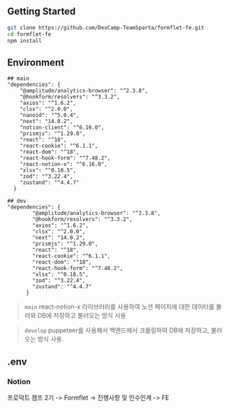 ## Getting Started

```bash
git clone https://github.com/DevCamp-TeamSparta/formflet-fe.git
cd formflet-fe
npm install
```

## Environment

```
## main
"dependencies": {
    "@amplitude/analytics-browser": "^2.3.8",
    "@hookform/resolvers": "^3.3.2",
    "axios": "^1.6.2",
    "clsx": "^2.0.0",
    "nanoid": "^5.0.4",
    "next": "14.0.2",
    "notion-client": "^6.16.0",
    "prismjs": "^1.29.0",
    "react": "^18",
    "react-cookie": "^6.1.1",
    "react-dom": "^18",
    "react-hook-form": "^7.48.2",
    "react-notion-x": "^6.16.0",
    "xlsx": "^0.18.5",
    "zod": "^3.22.4",
    "zustand": "^4.4.7"
  }

## dev
"dependencies": {
        "@amplitude/analytics-browser": "^2.3.8",
        "@hookform/resolvers": "^3.3.2",
        "axios": "^1.6.2",
        "clsx": "^2.0.0",
        "next": "14.0.2",
        "prismjs": "^1.29.0",
        "react": "^18",
        "react-cookie": "^6.1.1",
        "react-dom": "^18",
        "react-hook-form": "^7.48.2",
        "xlsx": "^0.18.5",
        "zod": "^3.22.4",
        "zustand": "^4.4.7"
      }

```

> `main` react-notion-x 라이브러리를 사용하여 노션 페이지에 대한 데이터를 불러와 DB에 저장하고 불러오는 방식 사용

> `develop` puppeteer를 사용해서 백엔드에서 크롤링하여 DB에 저장하고, 불러오는 방식 사용.

## .env

### Notion

프로덕트 캠프 2기 -> Formflet -> 진행사항 및 인수인계 -> FE
